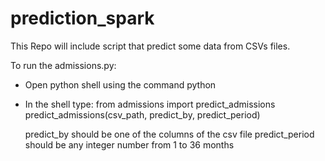 # prediction_spark

This Repo will include script that predict some data from CSVs files.

To run the admissions.py:
- Open python shell using the command python
- In the shell type:
    from admissions import predict_admissions
    predict_admissions(csv_path, predict_by, predict_period)

    predict_by should be one of the columns of the csv file
    predict_period should be any integer number from 1 to 36 months